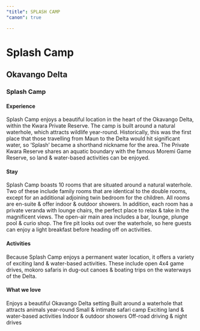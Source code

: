 ```yaml
---
"title": SPLASH CAMP
"canon": true

---
```


# Splash Camp
## Okavango Delta
### Splash Camp

#### Experience
Splash Camp enjoys a beautiful location in the heart of the Okavango Delta, within the Kwara Private Reserve.  The camp is built around a natural waterhole, which attracts wildlife year-round.
Historically, this was the first place that those travelling from Maun to the Delta would hit significant water, so ‘Splash’ became a shorthand nickname for the area.
The Private Kwara Reserve shares an aquatic boundary with the famous Moremi Game Reserve, so land &amp; water-based activities can be enjoyed.

#### Stay
Splash Camp boasts 10 rooms that are situated around a natural waterhole.  Two of these include family rooms that are identical to the double rooms, except for an additional adjoining twin bedroom for the children. 
All rooms are en-suite &amp; offer indoor &amp; outdoor showers.  In addition, each room has a private veranda with lounge chairs, the perfect place to relax &amp; take in the magnificent views.
The open-air main area includes a bar, lounge, plunge pool &amp; curio shop.  The fire pit looks out over the waterhole, so here guests can enjoy a light breakfast before heading off on activities.

#### Activities
Because Splash Camp enjoys a permanent water location, it offers a variety of exciting land &amp; water-based activities.  These include open 4x4 game drives, mokoro safaris in dug-out canoes &amp; boating trips on the waterways of the Delta.


#### What we love
Enjoys a beautiful Okavango Delta setting
Built around a waterhole that attracts animals year-round
Small &amp; intimate safari camp
Exciting land &amp; water-based activities
Indoor &amp; outdoor showers
Off-road driving &amp; night drives